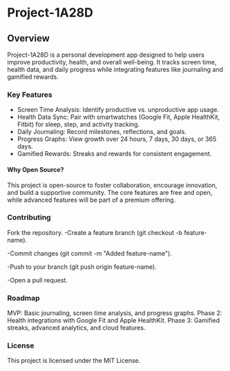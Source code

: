 # Project-1A28D
## Overview
Project-1A28D is a personal development app designed to help users improve productivity, health, and overall well-being. It tracks screen time, health data, and daily progress while integrating features like journaling and gamified rewards.

### Key Features
- Screen Time Analysis: Identify productive vs. unproductive app usage.
- Health Data Sync: Pair with smartwatches (Google Fit, Apple HealthKit, Fitbit) for sleep, step, and activity tracking.
- Daily Journaling: Record milestones, reflections, and goals.
- Progress Graphs: View growth over 24 hours, 7 days, 30 days, or 365 days.
- Gamified Rewards: Streaks and rewards for consistent engagement.

#### Why Open Source?
This project is open-source to foster collaboration, encourage innovation, and build a supportive community. The core features are free and open, while advanced features will be part of a premium offering.

### Contributing
Fork the repository.
-Create a feature branch (git checkout -b feature-name).

-Commit changes (git commit -m "Added feature-name").

-Push to your branch (git push origin feature-name).

-Open a pull request.

### Roadmap
MVP: Basic journaling, screen time analysis, and progress graphs.
Phase 2: Health integrations with Google Fit and Apple HealthKit.
Phase 3: Gamified streaks, advanced analytics, and cloud features.

### License
This project is licensed under the MIT License.


